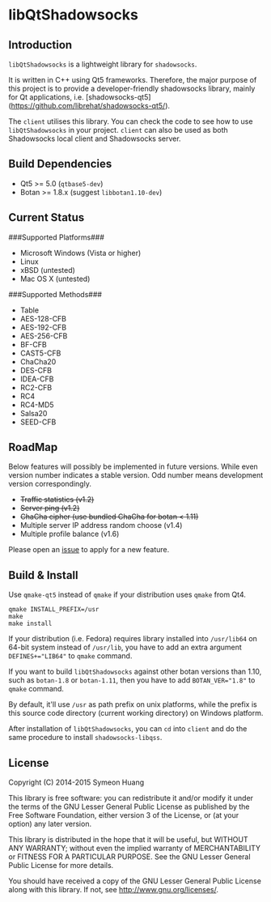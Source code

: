 libQtShadowsocks
================

Introduction
------------

`libQtShadowsocks` is a lightweight library for `shadowsocks`.

It is written in C++ using Qt5 frameworks. Therefore, the major purpose of this project is to provide a developer-friendly shadowsocks library, mainly for Qt applications, i.e. [shadowsocks-qt5] (https://github.com/librehat/shadowsocks-qt5/).

The `client` utilises this library. You can check the code to see how to use `libQtShadowsocks` in your project. `client` can also be used as both Shadowsocks local client and Shadowsocks server.

Build Dependencies
----------

- Qt5 >= 5.0 (`qtbase5-dev`)
- Botan >= 1.8.x (suggest `libbotan1.10-dev`)

Current Status
--------------

###Supported Platforms###

- Microsoft Windows (Vista or higher)
- Linux
- xBSD (untested)
- Mac OS X (untested)

###Supported Methods###

- Table
- AES-128-CFB
- AES-192-CFB
- AES-256-CFB
- BF-CFB
- CAST5-CFB
- ChaCha20
- DES-CFB
- IDEA-CFB
- RC2-CFB
- RC4
- RC4-MD5
- Salsa20
- SEED-CFB

RoadMap
-------

Below features will possibly be implemented in future versions. While even version number indicates a stable version. Odd number means development version correspondingly.

- ~~Traffic statistics (v1.2)~~
- ~~Server ping (v1.2)~~
- ~~ChaCha cipher (use bundled ChaCha for botan < 1.11)~~
- Multiple server IP address random choose (v1.4)
- Multiple profile balance (v1.6)

Please open an [issue](https://github.com/librehat/libQtShadowsocks/issues) to apply for a new feature.

Build & Install
---------------

Use `qmake-qt5` instead of `qmake` if your distribution uses `qmake` from Qt4.

```
qmake INSTALL_PREFIX=/usr
make
make install
```

If your distribution (i.e. Fedora) requires library installed into `/usr/lib64` on 64-bit system instead of `/usr/lib`, you have to add an extra argument `DEFINES+="LIB64"` to `qmake` command.

If you want to build `libQtShadowsocks` against other botan versions than 1.10, such as `botan-1.8` or `botan-1.11`, then you have to add `BOTAN_VER="1.8"` to `qmake` command.

By default, it'll use `/usr` as path prefix on unix platforms, while the prefix is this source code directory (current working directory) on Windows platform.

After installation of `libQtShadowsocks`, you can `cd` into `client` and do the same procedure to install `shadowsocks-libqss`.

License
-------

Copyright (C) 2014-2015 Symeon Huang

This library is free software: you can redistribute it and/or modify
it under the terms of the GNU Lesser General Public License as
published by the Free Software Foundation, either version 3 of the
License, or (at your option) any later version.

This library is distributed in the hope that it will be useful,
but WITHOUT ANY WARRANTY; without even the implied warranty of
MERCHANTABILITY or FITNESS FOR A PARTICULAR PURPOSE.  See the
GNU Lesser General Public License for more details.

You should have received a copy of the GNU Lesser General Public License
along with this library. If not, see <http://www.gnu.org/licenses/>.
